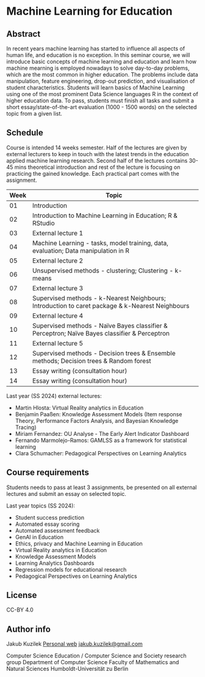 # Machine Learning for Education

## Abstract
In recent years machine learning has started to influence all aspects of human life, and education is no exception. In this seminar course, we will introduce basic concepts of machine learning and education and learn how machine mearning is employed nowadays to solve day-to-day problems, which are the most common in higher education. The problems include data manipulation, feature engineering, drop-out prediction, and visualisation of student characteristics. Students will learn basics of Machine Learning using one of the most prominent Data Science languages R in the context of higher education data. To pass, students must finish all tasks and submit a short essay/state-of-the-art evaluation (1000 - 1500 words) on the selected topic from a given list.

## Schedule
Course is intended 14 weeks semester. Half of the lectures are given by external lecturers to keep in touch with the latest trends in the education applied machine learning research. Second half of the lectures contains 30-45 mins theoretical introduction and rest of the lecture is focusing on practicing the gained knowledge. Each practical part comes with the assignment.


|Week | Topic                                                                                          |                                                 
|-----|------------------------------------------------------------------------------------------------|
|01   | Introduction                                                                                   |
|02   | Introduction to Machine Learning in Education; R & RStudio                                     |
|03   | External lecture 1                                                                             |
|04   | Machine Learning - tasks, model training, data, evaluation; Data manipulation in R             |
|05   | External lecture 2                                                                             |
|06   | Unsupervised methods - clustering; Clustering - k-means                                        |
|07   | External lecture 3                                                                             |
|08   | Supervised methods - k-Nearest Neighbours; Introduction to caret package & k-Nearest Neighbours| 
|09   | External lecture 4                                                                             |
|10   | Supervised methods - Naïve Bayes classifier & Perceptron; Naïve Bayes classifier & Perceptron  | 
|11   | External lecture 5                                                                             |
|12   | Supervised methods - Decision trees & Ensemble methods; Decision trees & Random forest         |
|13   | Essay writing (consultation hour)                                                              |
|14   | Essay writing (consultation hour)                                                              |

Last year (SS 2024) external lectures: 

- Martin Hlosta: Virtual Reality analytics in Education
- Benjamin Paaßen: Knowledge Assessment Models (Item response Theory, Performance Factors Analysis, and Bayesian Knowledge Tracing)
- Miriam Fernandez: OU Analyse - The Early Alert Indicator Dashboard
- Fernando Marmolejo-Ramos: GAMLSS as a framework for statistical learning
- Clara Schumacher: Pedagogical Perspectives on Learning Analytics

## Course requirements

Students needs to pass at least 3 assignments, be presented on all external lectures and submit an essay on selected topic.

Last year topics (SS 2024):

- Student success prediction
- Automated essay scoring
- Automated assessment feedback
- GenAI in Education
- Ethics, privacy and Machine Learning in Education
- Virtual Reality analytics in Education
- Knowledge Assessment Models
- Learning Analytics Dashboards
- Regression models for educational research
- Pedagogical Perspectives on Learning Analytics


## License

CC-BY 4.0

## Author info

Jakub Kuzilek
[Personal web](jakubkuzilek.github.io)
jakub.kuzilek@gmail.com

Computer Science Education / Computer Science and Society research group
Department of Computer Science
Faculty of Mathematics and Natural Sciences
Humboldt-Universität zu Berlin
